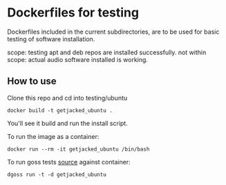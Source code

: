 # Dockerfiles for testing

Dockerfiles included in the current subdirectories, are to be used for basic testing of software installation.

scope: testing apt and deb repos are installed successfully.
not within scope: actual audio software installed is working.

## How to use

Clone this repo and cd into testing/ubuntu

`docker build -t getjacked_ubuntu .`

You'll see it build and run the install script.

To run the image as a container:

`docker run --rm -it getjacked_ubuntu /bin/bash`

To run goss tests [source](https://github.com/aelsabbahy/goss) against container:

`dgoss run -t -d getjacked_ubuntu`
